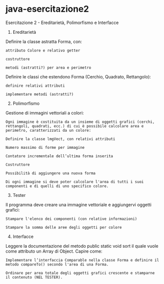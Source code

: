 # java-esercitazione2
Esercitazione 2 - Ereditarietà, Polimorfismo e Interfacce

1. Ereditarietà

Definire la classe astratta Forma, con:

	attributo Colore e relativo getter

	costruttore

	metodi (astratti?) per area e perimetro


Definire le classi che estendono Forma (Cerchio, Quadrato, Rettangolo):

	definire relativi attributi

	implementare metodi (astratti?)



2. Polimorfismo

Gestione di immagini vettoriali a colori:

	Ogni immagine è costituita da un insieme di oggetti grafici (cerchi, rettangoli, quadrati, ecc.) di cui è possibile calcolare area e perimetro, caratterizzati da un colore:

	Definire la classe lmgVect, con relativi attributi

	Numero massimo di forme per immagine

	Contatore incrementale dell’ultima forma inserita

	Costruttore

	Possibilità di aggiungere una nuova forma

	Di ogni immagine si deve poter calcolare l'area di tutti i suoi componenti e di quelli di uno specifico colore.


3. Tester

Il programma deve creare una immagine vettoriale e aggiungervi oggetti grafici:

	Stampare l'elenco dei componenti (con relative informazioni)

	Stampare la somma delle aree degli oggetti per colore

	
4. Interfacce

Leggere la documentazione del metodo public static void sort il quale vuole come attributo un Array di Object. Capire come:

	Implementare l’interfaccia Comparable nella classe Forma e definire il metodo compareTo() secondo l'area di una Forma.

	Ordinare per area totale degli oggetti grafici crescente e stamparne il contenuto (NEL TESTER).